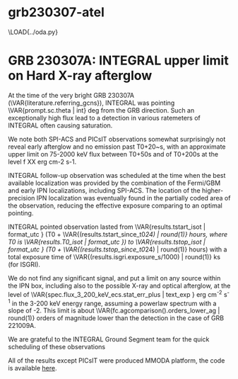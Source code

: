 # grb230307-atel

\LOAD{../oda.py}

# GRB 230307A: INTEGRAL upper limit on Hard X-ray afterglow

At the time of the very bright GRB 230307A (\VAR{literature.referring_gcns}), INTEGRAL was pointing \VAR{prompt.sc.theta | int} deg from the GRB direction. Such an exceptionally high flux lead to a detection in various ratemeters of INTEGRAL often causing saturation. 

We note both SPI-ACS and PICsIT observations somewhat surprisingly not reveal early afterglow and no emission past T0+20~s, with an approximate upper limit on 75-2000 keV flux between T0+50s and of T0+200s at the level f XX erg cm-2 s-1.

<!-- . As is sometimes the case for exceptional GRBs, BGO-attenuated non-vetoed SPI GeD rate reveals clear signal, giving an idea of the true intensity of the burst, suggesting that SPI-ACS signal was not strongly attenuated, and provide an estimate of the fluence at the level of XX in 75-2000 keV -->

INTEGRAL follow-up observation was scheduled at the time when the best available localization was provided by the combination of the Fermi/GBM and early IPN localizations, including SPI-ACS. The location of the higher-precision IPN localization was eventually found in the partially coded area of the observation, reducing the effective exposure comparing to an optimal pointing.

INTEGRAL pointed observation lasted from \VAR{results.tstart_isot | format_utc } (T0 + \VAR{(results.tstart_since_t0*24) | round(1)} hours, where T0 is \VAR{results.T0_isot  | format_utc }) to \VAR{results.tstop_isot  | format_utc } (T0 + \VAR{(results.tstop_since_t0*24) | round(1)} hours) with a total exposure time of \VAR{(results.isgri.exposure_s/1000) | round(1)} ks (for ISGRI).

We do not find any significant signal, and put a limit on any source within the IPN box, including also to the possible X-ray and optical afterglow, at the level of \VAR{spec.flux_3_200_keV_ecs.stat_err_plus | text_exp } erg cm<sup>-2</sup> s<sup>-1</sup> in the 3-200 keV energy range, assuming a powerlaw spectrum with a slope of -2. This limit is about \VAR{fc.agcomparison().orders_lower_ag | round(1)} orders of magnitude lower than the detection in the case of GRB 221009A. 

<!-- The upper limit is factor XX lower than in the case of GRB221009A (and factor XX lower in ratio to prompt emission luminosity). appears rather similar to GRB120711A, but at 10 times smaller distance. -->

We are grateful to the INTEGRAL Ground Segment team for the quick scheduling of these observations

All of the results except PICsIT were produced MMODA platform, the code is available [here](zenodo).

<!-- Images and reduced data related to this publication can be found here: https://zenodo.org/record/7186289 -->
